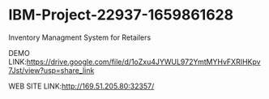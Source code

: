 # IBM-Project-22937-1659861628
Inventory Managment System for Retailers

DEMO LINK:https://drive.google.com/file/d/1oZxu4JYWUL972YmtMYHvFXRIHKpv7Jst/view?usp=share_link

WEB SITE LINK:http://169.51.205.80:32357/

